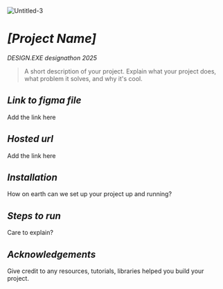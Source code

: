 ![Untitled-3](design.png)
# *[Project Name]*


*DESIGN.EXE designathon 2025*

> A short description of your project. Explain what your project does, what problem it solves, and why it's cool.


## *Link to figma file*
Add the link here

## *Hosted url*
Add the link here

## *Installation*
How on earth can we set up your project up and running?

## *Steps to run*  
Care to explain?

## *Acknowledgements*
Give credit to any resources, tutorials, libraries helped you build your project.
